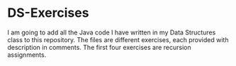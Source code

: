 # DS-Exercises

I am going to add all the Java code I have written in my Data Structures class to this repository.
The files are different exercises, each provided with description in comments.
The first four exercises are recursion assignments. 